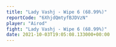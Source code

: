 ```yaml
---
title: "Lady Vashj - Wipe 6 (68.99%)"
reportCode: "6XhjdQmtyfBJDVzN"
player: "Airod"
fight: "Lady Vashj - Wipe 6 (68.99%)"
date: 2021-10-03T19:05:08.133000+00:00
---
```

